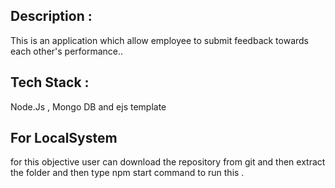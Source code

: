 ## Description :
This is an application which allow employee to submit feedback towards each other's performance..
## Tech Stack :
 Node.Js , Mongo DB and ejs template 
 ## For LocalSystem
for this objective user can download the repository from git and then extract the folder and then type npm start command to run this .
